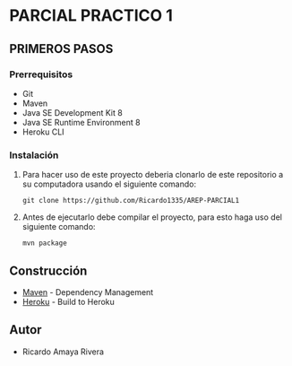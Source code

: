 # PARCIAL PRACTICO 1 



## PRIMEROS PASOS
### Prerrequisitos
* Git
* Maven
* Java SE Development Kit 8
* Java SE Runtime Environment 8
* Heroku CLI


### Instalación
1. Para hacer uso de este proyecto deberia clonarlo de este repositorio a su computadora usando el siguiente comando:
   
   ```
   git clone https://github.com/Ricardo1335/AREP-PARCIAL1
   ```

2. Antes de ejecutarlo debe compilar el proyecto, para esto haga uso del siguiente comando:

    ```
    mvn package
    ```

## Construcción
* [Maven](https://maven.apache.org/) - Dependency Management
* [Heroku](https://arep-parcial-1-2021-2.herokuapp.com/clima) - Build to Heroku

## Autor
* Ricardo Amaya Rivera 
